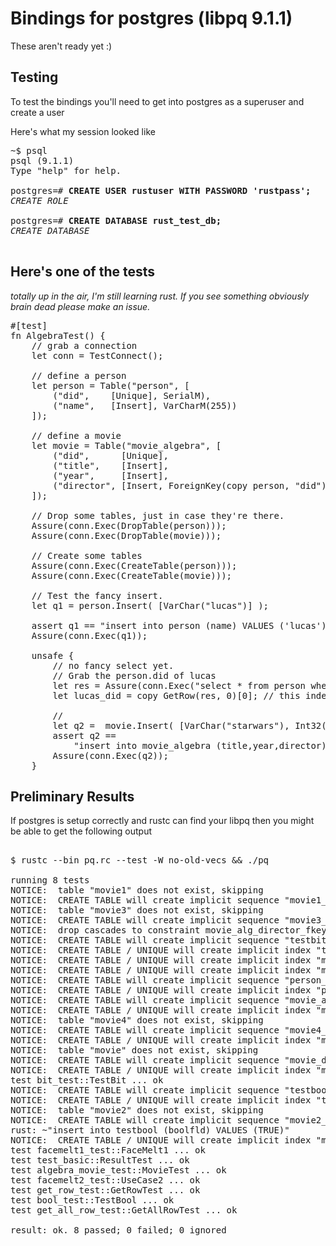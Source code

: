 Bindings for postgres (libpq 9.1.1)
=============
These aren't ready yet :)


Testing
-------

To test the bindings you'll need to get into postgres as a superuser and create a user 

Here's what my session looked like

<pre>
~$ psql
psql (9.1.1)
Type "help" for help.

postgres=# <b>CREATE USER rustuser WITH PASSWORD 'rustpass';</b>
<i>CREATE ROLE</i>

postgres=# <b>CREATE DATABASE rust_test_db;</b>
<i>CREATE DATABASE</i>

</pre>

Here's one of the tests
-----------------------
<i>totally up in the air, I'm still learning rust. If you see something obviously brain dead please make an issue.</i>

<pre>
#[test]
fn AlgebraTest() {
    // grab a connection
    let conn = TestConnect();

    // define a person 
    let person = Table("person", [
        ("did",    [Unique], SerialM),
        ("name",   [Insert], VarCharM(255))
    ]);

    // define a movie
    let movie = Table("movie_algebra", [
        ("did",      [Unique],                                 SerialM),
        ("title",    [Insert],                                 VarCharM(255)),
        ("year",     [Insert],                                 Int32M),
        ("director", [Insert, ForeignKey(copy person, "did")], Int32M ) 
    ]);

    // Drop some tables, just in case they're there.
    Assure(conn.Exec(DropTable(person)));
    Assure(conn.Exec(DropTable(movie)));

    // Create some tables
    Assure(conn.Exec(CreateTable(person)));
    Assure(conn.Exec(CreateTable(movie)));

    // Test the fancy insert.
    let q1 = person.Insert( [VarChar("lucas")] );

    assert q1 == "insert into person (name) VALUES ('lucas')";
    Assure(conn.Exec(q1));
                                                                                                                     
    unsafe {
        // no fancy select yet. 
        // Grab the person.did of lucas
        let res = Assure(conn.Exec("select * from person where name = 'lucas'"));
        let lucas_did = copy GetRow(res, 0)[0]; // this index munging goes away

		// 
        let q2 =  movie.Insert( [VarChar("starwars"), Int32(1977), lucas_did]);
        assert q2 ==
            "insert into movie_algebra (title,year,director) VALUES ('starwars',1977,1)";
        Assure(conn.Exec(q2));		   
    }	
</pre>


Preliminary Results
-------------------


If postgres is setup correctly and rustc can find your libpq then you might be 
able to get the following output

<pre>

$ rustc --bin pq.rc --test -W no-old-vecs && ./pq

running 8 tests
NOTICE:  table "movie1" does not exist, skipping
NOTICE:  CREATE TABLE will create implicit sequence "movie1_did_seq" for serial column "movie1.did"
NOTICE:  table "movie3" does not exist, skipping
NOTICE:  CREATE TABLE will create implicit sequence "movie3_did_seq" for serial column "movie3.did"
NOTICE:  drop cascades to constraint movie_alg_director_fkey on table movie_alg
NOTICE:  CREATE TABLE will create implicit sequence "testbit_did_seq" for serial column "testbit.did"
NOTICE:  CREATE TABLE / UNIQUE will create implicit index "testbit_did_key" for table "testbit"
NOTICE:  CREATE TABLE / UNIQUE will create implicit index "movie3_did_key" for table "movie3"
NOTICE:  CREATE TABLE / UNIQUE will create implicit index "movie1_did_key" for table "movie1"
NOTICE:  CREATE TABLE will create implicit sequence "person_did_seq" for serial column "person.did"
NOTICE:  CREATE TABLE / UNIQUE will create implicit index "person_did_key" for table "person"
NOTICE:  CREATE TABLE will create implicit sequence "movie_alg_did_seq" for serial column "movie_alg.did"
NOTICE:  CREATE TABLE / UNIQUE will create implicit index "movie_alg_did_key" for table "movie_alg"
NOTICE:  table "movie4" does not exist, skipping
NOTICE:  CREATE TABLE will create implicit sequence "movie4_did_seq" for serial column "movie4.did"
NOTICE:  CREATE TABLE / UNIQUE will create implicit index "movie4_did_key" for table "movie4"
NOTICE:  table "movie" does not exist, skipping
NOTICE:  CREATE TABLE will create implicit sequence "movie_did_seq" for serial column "movie.did"
NOTICE:  CREATE TABLE / UNIQUE will create implicit index "movie_did_key" for table "movie"
test bit_test::TestBit ... ok
NOTICE:  CREATE TABLE will create implicit sequence "testbool_did_seq" for serial column "testbool.did"
NOTICE:  CREATE TABLE / UNIQUE will create implicit index "testbool_did_key" for table "testbool"
NOTICE:  table "movie2" does not exist, skipping
NOTICE:  CREATE TABLE will create implicit sequence "movie2_did_seq" for serial column "movie2.did"
rust: ~"insert into testbool (boolfld) VALUES (TRUE)"
NOTICE:  CREATE TABLE / UNIQUE will create implicit index "movie2_did_key" for table "movie2"
test facemelt1_test::FaceMelt1 ... ok
test test_basic::ResultTest ... ok
test algebra_movie_test::MovieTest ... ok
test facemelt2_test::UseCase2 ... ok
test get_row_test::GetRowTest ... ok
test bool_test::TestBool ... ok
test get_all_row_test::GetAllRowTest ... ok

result: ok. 8 passed; 0 failed; 0 ignored

</pre>
